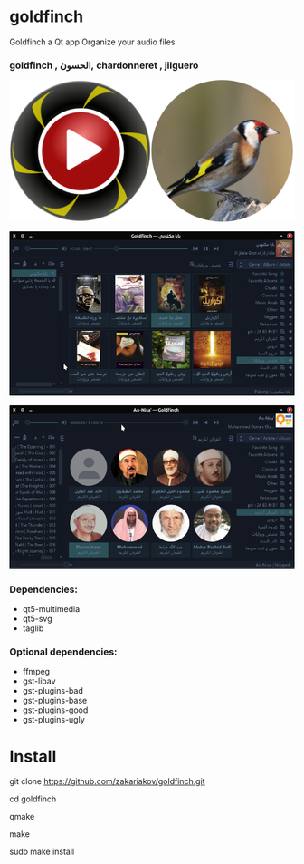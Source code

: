# goldfinch

Goldfinch a Qt app Organize your audio files

### goldfinch , الحسون, chardonneret , jilguero

![Screenshots](https://github.com/zakariakov/screenshots/blob/master/goldfinch500.png)

![Screenshots](https://github.com/zakariakov/screenshots/blob/master/goldfinch-album.png)

![Screenshots](https://github.com/zakariakov/screenshots/blob/master/goldfinch-artist.png)

### Dependencies:

- qt5-multimedia 
- qt5-svg
- taglib

### Optional dependencies:

- ffmpeg 
- gst-libav
- gst-plugins-bad
- gst-plugins-base
- gst-plugins-good
- gst-plugins-ugly


# Install

git clone https://github.com/zakariakov/goldfinch.git

cd goldfinch

qmake

make

sudo make install
